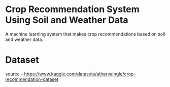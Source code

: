 ﻿# Crop Recommendation System Using Soil and Weather Data
 A machine learning system that makes crop recommendations based on soil and weather data.
# Dataset
source - https://www.kaggle.com/datasets/atharvaingle/crop-recommendation-dataset
